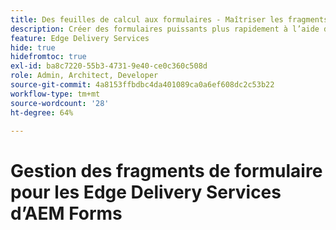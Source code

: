 ```yaml
---
title: Des feuilles de calcul aux formulaires - Maîtriser les fragments de formulaire pour Forms Edge Delivery
description: Créer des formulaires puissants plus rapidement à l’aide de fragments de formulaire
feature: Edge Delivery Services
hide: true
hidefromtoc: true
exl-id: ba8c7220-55b3-4731-9e40-ce0c360c508d
role: Admin, Architect, Developer
source-git-commit: 4a8153ffbdbc4da401089ca0a6ef608dc2c53b22
workflow-type: tm+mt
source-wordcount: '28'
ht-degree: 64%

---
```


# Gestion des fragments de formulaire pour les Edge Delivery Services d’AEM Forms
